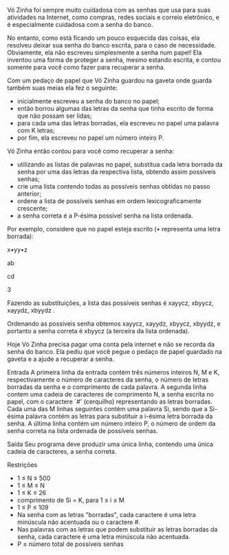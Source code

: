 Vó Zinha foi sempre muito cuidadosa com as senhas que usa para suas atividades na Internet, como compras, redes sociais e correio eletrônico, e é especialmente cuidadosa com a senha do banco.

No entanto, como está ficando um pouco esquecida das coisas, ela resolveu deixar sua senha do banco escrita, para o caso de necessidade. Obviamente, ela não escreveu simplesmente a senha num papel! Ela inventou uma forma de proteger a senha, mesmo estando escrita, e contou somente para você como fazer para recuperar a senha.

Com um pedaço de papel que Vó Zinha guardou na gaveta onde guarda também suas meias ela fez o seguinte:

- inicialmente escreveu a senha do banco no papel;
- então borrou algumas das letras da senha que tinha escrito de forma que não possam ser lidas;
- para cada uma das letras borradas, ela escreveu no papel uma palavra com K letras;
- por fim, ela escreveu no papel um número inteiro P.

Vó Zinha então contou para você como recuperar a senha:

- utilizando as listas de palavras no papel, substitua cada letra borrada da senha por uma das letras da respectiva lista, obtendo assim possíveis senhas;
- crie uma lista contendo todas as possíveis senhas obtidas no passo anterior;
- ordene a lista de possíveis senhas em ordem lexicograficamente crescente;
- a senha correta é a P-ésima possível senha na lista ordenada.

Por exemplo, considere que no papel esteja escrito (• representa uma letra borrada):

x•yy•z

ab

cd

3

Fazendo as substituições, a lista das possíveis senhas é xayycz, xbyycz, xayydz, xbyydz .

Ordenando as possíveis senha obtemos xayycz, xayydz, xbyycz, xbyydz, e portanto a senha correta é xbyycz (a terceira da lista ordenada).

Hoje Vó Zinha precisa pagar uma conta pela internet e não se recorda da senha do banco. Ela pediu que você pegue o pedaço de papel guardado na gaveta e a ajude a recuperar a senha.

Entrada
A primeira linha da entrada contém três números inteiros N, M e K, respectivamente o número de caracteres da senha, o número de letras borradas da senha e o comprimento de cada palavra. A segunda linha contem uma cadeia de caracteres de comprimento N, a senha escrita no papel, com o caractere `#' (cerquilho) representando as letras borradas. Cada uma das M linhas seguintes contém uma palavra Si, sendo que a Si-ésima palavra contém as letras para substituir a i-ésima letra borrada da senha. A última linha contém um número inteiro P, o número de ordem da senha correta na lista ordenada de possíveis senhas.

Saída
Seu programa deve produzir uma única linha, contendo uma única cadeia de caracteres, a senha correta.

Restrições
- 1 ≤ N ≤ 500
- 1 ≤ M ≤ N
- 1 ≤ K ≤ 26
- comprimento de Si = K, para 1 ≤ i ≤ M
- 1 ≤ P ≤ 109
- Na senha com as letras "borradas", cada caractere é uma letra minúscula não acentuada ou o caractere #.
- Nas palavras com as letras que podem substituir as letras borradas da senha, cada caractere é uma letra minúscula não acentuada.
- P ≤ número total de possíveis senhas
